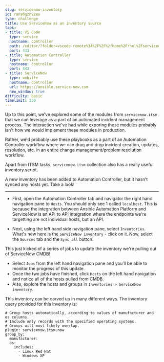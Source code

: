 ```yaml
---
slug: servicenow-inventory
id: ran98gznv2eo
type: challenge
title: Use ServiceNow as an inventory source
tabs:
- title: VS Code
  type: service
  hostname: controller
  path: /editor/?folder=vscode-remote%3A%2F%2F%2fhome%2Frhel%2Fservicenow_project
  port: 443
- title: Automation Controller
  type: service
  hostname: controller
  port: 443
- title: ServiceNow
  type: website
  hostname: controller
  url: https://ansible.service-now.com
  new_window: true
difficulty: basic
timelimit: 330
---
```

Up to this point, we've explored some of the modules from `servicenow.itsm` that we can leverage as a part of an automated incident management process. The interaction we've had while exporing these modules probably isn't how we would implement these modules in production.

Rather, we'd probably use these playbooks as a part of an Automation Controller workflow where we can drag and drop incident creation, updates, resolution, etc. in an entire change management/problem resolution workflow.

Apart from ITSM tasks, `servicenow.itsm` collection also has a really useful inventory script.

A new inventory has been added to Automation Controller, but it hasn't synced any hosts yet. Take a look!

---

- First, open the Automation Controller tab and navigator the right hand navigation pane to `Hosts`. You should only see 1 called `localhost`. This is because the integration between Ansible Automation Platform and ServiceNow is an API to API integration where the endpoints we're targetting are not individual hosts, but an API.

- Next, using the left hand side navigation pane, select `Inventories`. What's new here is the `ServiceNow inventory` - click on it. Now, select the `Sources` tab and the `Sync all` button.

This just kicked of a series of jobs to update the inventory we're pulling out of ServiceNow CMDB!
- Select `Jobs` from the left hand navigation pane and you'll be able to monitor the progress of this update.
- Once the two jobs have finished, click `Hosts` on the left hand navigation and notice all of the hosts pulled from CMDB.
- Also, explore the hosts and groups in `Inventories > ServiceNow inventory`.

This inventory can be carved up in many different ways. The inventory query provided for this inventory is:
```
# Group hosts automatically, according to values of manufacturer and os columns.
# Include only records with the specified operating systems.
# Groups will most likely overlap.
plugin: servicenow.itsm.now
group_by:
  manufacturer:
  os:
    includes:
      - Linux Red Hat
      - Windows XP
```